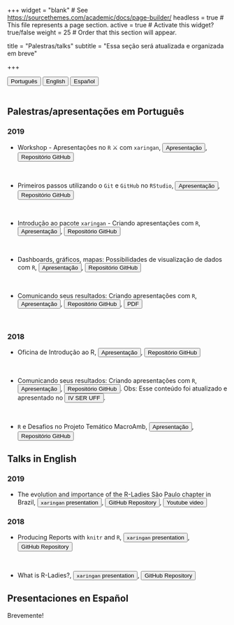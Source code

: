 +++
widget = "blank"  # See https://sourcethemes.com/academic/docs/page-builder/
headless = true  # This file represents a page section.
active = true  # Activate this widget? true/false
weight = 25  # Order that this section will appear.

title = "Palestras/talks"
subtitle = "Essa seção será atualizada e organizada em breve"


+++

<div id="talks">
<button class="btn btn-primary" data-toggle="collapse" data-target="#talks-portugues"><i class="icon-chevron-right"></i> Português </button>
<button class="btn btn-primary" data-toggle="collapse" data-target="#talks-ingles"><i class="icon-chevron-right"></i> English</button>
<button class="btn btn-primary" data-toggle="collapse" data-target="#talks-espanhol"><i class="icon-chevron-right"></i> Español</button>
<br> <br>
<div class="accordion-group">
    <div class="collapse show" id="talks-portugues"  data-parent="#talks">
          <div class="card card-body">
          
          
## Palestras/apresentações em Português

### 2019 

- <i class="fas fa-chalkboard-teacher"></i> Workshop - Apresentações no `R` ⚔ com `xaringan`, 
<a href="https://beatrizmilz.github.io/aMostra-IME-2019-Xaringan/"><button type="button" class="btn btn-outline-primary">Apresentação</button></a>, <a href="https://github.com/beatrizmilz/aMostra-IME-2019-Xaringan/"><button type="button" class="btn btn-outline-primary">Repositório GitHub</button></a>

<br>

- <i class="fab fa-meetup"></i> Primeiros passos utilizando o `Git` e `GitHub` no `RStudio`, <a href="https://beatrizmilz.github.io/RLadies-Git-RStudio-2019/"><button type="button" class="btn btn-outline-primary">Apresentação</button></a>, <a href="https://github.com/beatrizmilz/RLadies-Git-RStudio-2019"><button type="button" class="btn btn-outline-primary">Repositório GitHub</button></a>

<br>

- <i class="fas fa-chalkboard-teacher"></i> Introdução ao pacote `xaringan` - Criando apresentações com `R`, <a href="https://beatrizmilz.github.io/IME-27-08-2019/"><button type="button" class="btn btn-outline-primary">Apresentação</button></a>, <a href="https://github.com/beatrizmilz/IME-27-08-2019"><button type="button" class="btn btn-outline-primary">Repositório GitHub</button></a>

<br>

- <i class="fab fa-meetup"></i> Dashboards, gráficos, mapas: Possibilidades de visualização de dados com `R`, <a href="https://beatrizmilz.github.io/NerdzaoWeek/"><button type="button" class="btn btn-outline-primary">Apresentação</button></a>, <a href="https://github.com/beatrizmilz/NerdzaoWeek"><button type="button" class="btn btn-outline-primary">Repositório GitHub</button></a>

<br>
  
- <i class="fab fa-meetup"></i> Comunicando seus resultados: Criando apresentações com `R`, <a href="https://beatrizmilz.github.io/IV-SER-RLadies/"><button type="button" class="btn btn-outline-primary">Apresentação</button></a>, <a href="https://github.com/beatrizmilz/IV-SER-RLadies"><button type="button" class="btn btn-outline-primary">Repositório GitHub</button></a>, <a href="https://beatrizmilz.github.io/IV-SER-RLadies/index.pdf"><button type="button" class="btn btn-outline-primary">PDF</button></a>

<br>


### 2018


- <i class="fas fa-chalkboard-teacher"></i> Oficina de Introdução ao R, <a href="https://beatrizmilz.github.io/Oficina_intro_R_UFABC_2018"><button type="button" class="btn btn-outline-primary">Apresentação</button></a>, <a href="https://github.com/beatrizmilz/Oficina_intro_R_UFABC_2018"><button type="button" class="btn btn-outline-primary">Repositório GitHub</button></a>

<br>


- <i class="fab fa-meetup"></i> Comunicando seus resultados: Criando apresentações com `R`, <a href="https://beatrizmilz.github.io/apresentacao_RLadies_xaringan"><button type="button" class="btn btn-outline-primary">Apresentação</button></a>, <a href="https://github.com/beatrizmilz/apresentacao_RLadies_xaringan"><button type="button" class="btn btn-outline-primary">Repositório GitHub</button></a>. Obs: Esse conteúdo foi atualizado e apresentado no <a href="https://beatrizmilz.github.io/IV-SER-RLadies/"><button type="button" class="btn btn-warning"> IV SER UFF</button></a>.

<br>

- <i class="fas fa-chalkboard-teacher"></i> `R` e Desafios no Projeto Temático MacroAmb, <a href="https://beatrizmilz.github.io/apresentacao_R_MMP_17-10-2018"><button type="button" class="btn btn-outline-primary">Apresentação</button></a>, <a href="https://github.com/beatrizmilz/apresentacao_R_MMP_17-10-2018"><button type="button" class="btn btn-outline-primary">Repositório GitHub</button></a>

  </div>
</div>

   <div class="collapse indent" id="talks-ingles"  data-parent="#talks">
 <div class="card card-body">

## Talks in English

### 2019

-  <i class="fas fa-chalkboard-teacher"></i> The evolution and importance of the R-Ladies São Paulo chapter in Brazil, <a href="https://beatrizmilz.github.io/useR2019/"><button type="button" class="btn btn-outline-primary">`xaringan` presentation</button></a>, <a href="https://github.com/beatrizmilz/useR2019"><button type="button" class="btn btn-outline-primary">GitHub Repository</button></a>, <a href="https://youtu.be/2HK6hjwhdRk?t=880"><button type="button" class="btn btn-outline-primary">Youtube video</button></a>
  
### 2018

-  <i class="fas fa-chalkboard-teacher"></i> Producing Reports with `knitr` and `R`, <a href="https://beatrizmilz.github.io/CODATASP18_knitr"><button type="button" class="btn btn-outline-primary">`xaringan` presentation</button></a>, <a href="https://github.com/beatrizmilz/CODATASP18_knitr"><button type="button" class="btn btn-outline-primary">GitHub Repository</button></a>


<br>

- <i class="fas fa-chalkboard-teacher"></i> What is R-Ladies?, <a href="https://beatrizmilz.github.io/CODATA-rladies-04-12-18"><button type="button" class="btn btn-outline-primary">`xaringan` presentation</button></a>, <a href="https://github.com/beatrizmilz/CODATA-rladies-04-12-18"><button type="button" class="btn btn-outline-primary">GitHub Repository</button></a>


  </div>
   </div>

   <div class="collapse" id="talks-espanhol"  data-parent="#talks">
        <div class="card card-body">
        
## Presentaciones en Español

Brevemente!
  </div>
   </div>
</div>
